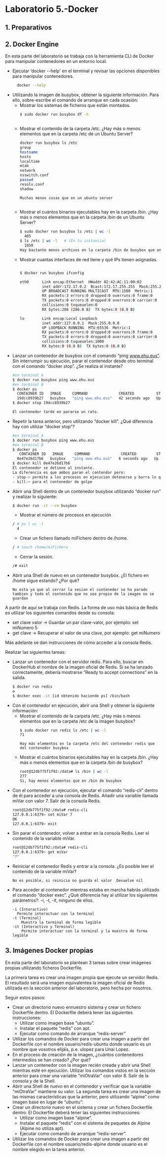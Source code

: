 # Laboratorio 5.-Docker
## 1. Preparativos
## 2. Docker Engine
En esta parte del laboratorio se trabaja con la herramienta CLI de Docker para manipular contenedores en un entorno local.  
- Ejecutar ‘docker --help' en el terminal y revisar las opciones disponibles para manipular contenedores.  
  ```.bash
    docker --help

- Utilizando la imagen de busybox, obtener la siguiente información. Para ello, sobre-escribe el comando de arranque en cada ocasión:  
  - Mostrar los sistemas de ficheros que están montados.  
    ```.bash
    $ sudo docker run busybox df -h  
      
  - Mostrar el contenido de la carpeta /etc. ¿Hay más o menos elementos que en la carpeta /etc de un Ubuntu Server?
    ```.bash
    docker run busybox ls /etc
    group
    hostname
    hosts
    localtime
    mtab
    network
    nsswitch.conf
    passwd
    resolv.conf
    shadow
    
    Muchas menos cosas que en un ubuntu server
        
  - Mostrar el cuántos binarios ejecutables hay en la carpeta /bin. ¿Hay más o menos elementos que en la carpeta /bin de un Ubuntu Server?
    ```.bash
    $ sudo docker run busybox ls /etc | wc -l
      405
    $ ls /etc | wc -l	# (En tu instancia)  
      1050
    Hay bastante menos archivos en la carpeta /bin de busybox que en la de ubuntu server
    
  - Mostrar cuantas interfaces de red tiene y qué IPs tienen asignadas.
    ```.bash
    
    $ docker run busybox ifconfig
    
    eth0      Link encap:Ethernet  HWaddr 02:42:AC:11:00:02  
              inet addr:172.17.0.2  Bcast:172.17.255.255  Mask:255.255.0.0
              UP BROADCAST RUNNING MULTICAST  MTU:1500  Metric:1
              RX packets:3 errors:0 dropped:0 overruns:0 frame:0
              TX packets:0 errors:0 dropped:0 overruns:0 carrier:0
              collisions:0 txqueuelen:0 
              RX bytes:286 (286.0 B)  TX bytes:0 (0.0 B)
    
    lo        Link encap:Local Loopback  
              inet addr:127.0.0.1  Mask:255.0.0.0
              UP LOOPBACK RUNNING  MTU:65536  Metric:1
              RX packets:0 errors:0 dropped:0 overruns:0 frame:0
              TX packets:0 errors:0 dropped:0 overruns:0 carrier:0
              collisions:0 txqueuelen:1000 
              RX bytes:0 (0.0 B)  TX bytes:0 (0.0 B)

- Lanzar un contenedor de busybox con el comando “ping www.ehu.eus”. Sin interrumpir su ejecución, parar el contenedor desde otro terminal con el comando “docker stop”. ¿Se realiza al instante?
  ```.bash
  #en terminal A
  $ docker run busybox ping www.ehu.eus
  #en terminal B
  $ docker ps 
    CONTAINER ID   IMAGE     COMMAND              CREATED          STATUS          PORTS     NAMES
    19dcc8939b27   busybox   "ping www.ehu.eus"   42 seconds ago   Up 41 seconds             crazy_hoover
  $ docker stop 19dcc8939b27

  El contenedor tarde en pararse un rato. 

- Repetir la tarea anterior, pero utilizando “docker kill”. ¿Qué diferencia hay con utilizar “docker stop”?
  ```.bash
  #en terminal A
  $ docker run busybox ping www.ehu.eus
  #en terminal B
  $ docker ps 
     CONTAINER ID   IMAGE     COMMAND              CREATED         STATUS         PORTS     NAMES
    0e47e26d17b6   busybox   "ping www.ehu.eus"   6 seconds ago   Up 5 seconds             amazing_darwin
  $ docker kill 0e47e26d17b6
  El contenedor se detiene al instante.
  La diferencia es que ambos paran el contendor pero:
  - stop-> permite a los procesos en ejecucion detenerse y borra lo que fuera necesario
  - kill-> para el contenedor de golpe

- Abrir una Shell dentro de un contenedor busybox utilizando “docker run” y realizar lo siguiente:
  ```.bash
  $ docker run -it --rm busybox
  ```
  -  Mostrar el número de procesos en ejecución
    ```.bash
    / # ps | wc -l
      4
    ```
  -  Crear un fichero llamado miFichero dentro de /home.
    ```.bash
    / # touch /home/miFichero
   ```
  -  Cerrar la sesión.
    ```.bash
    /# exit
    ```
- Abrir una Shell de nuevo en un contenedor busybox. ¿El fichero en /home sigue estando? ¿Por qué?
  ```
  No esta ya que al cerrar la sesion el contenedor se ha parado tambien y todo el contenido que no sea propio de la imagen no se guardan
  ```
  
A partir de aquí se trabaja con Redis. La forma de uso más básica de Redis es utilizar los siguientes comandos desde
su consola:
  - set clave valor  -> Guardar un par clave-valor, por ejemplo: set miNumero 5
  -  get clave ->  Recuperar el valor de una clave, por ejemplo: get miNumero
    
Más adelante se dan instrucciones de cómo acceder a la consola Redis.

Realizar las siguientes tareas:  
- Lanzar un contenedor con el servidor redis. Para ello, buscar en DockerHub el nombre de la imagen oficial de Redis. Si se ha lanzado correctamente, debería mostrarse “Ready to accept connections” en la salida.
  ```.bash
  $ docker run redis
  o
  $ docker exec -it [id obtenido haciendo ps] /bin/bash
  ```
- Con el contenedor en ejecución, abrir una Shell y obtener la siguiente información:
  - Mostrar el contenido de la carpeta /etc. ¿Hay más o menos elementos que en la carpeta /etc de la imagen busybox?
    ```.bash
    $ sudo docker run redis ls /etc | wc -l
    71

    ```
    ```
    Hay más elementos en la carpeta /etc del contenedor redis que del contenedor busybox
    ```
  - Mostrar el cuántos binarios ejecutables hay en la carpeta /bin. ¿Hay más o menos elementos que en la carpeta /bin de busybox?
    ```.bash
    root@12db775f1f92:/data# ls /bin | wc -l
    277
    Si, hay menos elementos que en /bin de busybox
    ```
- Con el contenedor en ejecución, ejecutar el comando “redis-cli” dentro de él para acceder a una consola de Redis. Añadir una variable llamada miVar con valor 7. Salir de la consola Redis.
  ```.bash
  root@12db775f1f92:/data# redis-cli
  127.0.0.1:6379> set miVar 7
  OK
  127.0.0.1:6379> exit
  ```
- Sin parar el contenedor, volver a entrar en la consola Redis. Leer el contenido de la variable miVar.
  ```.bash
  root@12db775f1f92:/data# redis-cli
  127.0.0.1:6379> get miVar
  "7"
  ```
- Reiniciar el contenedor Redis y entrar a la consola. ¿Es posible leer el contenido de la variable miVar?
  ```
  No es posible, si reinicio no guarda el valor  Devuelve nil
  ```
- Para acceder al contenedor mientras estaba en marcha habrás utilizado el comando “docker exec”. ¿Qué diferencia hay al utilizar los siguientes parámetros?: -i, -t, -it, ninguno de ellos.
  ```
  -i (Interactivo)
    Permite interactuar con la terminal
  -t (Terminal)
      Muestra la terminal de forma legible
  -it (Interactivo y Terminal)
      Permite interactuar con la terminal y la muestra de forma legible
  ```
## 3. Imágenes Docker propias
En esta parte del laboratorio se plantean 3 tareas sobre crear imágenes propias utilizando ficheros Dockerfile.  

La primera tarea es crear una imagen propia que ejecute un servidor Redis. El resultado será una imagen equivalentea la imagen oficial de Redis utilizada en la sección anterior del laboratorio, pero hecha por nosotros.   

Seguir estos pasos:   
- Crear un directorio nuevo ennuestro sistema y crear un fichero Dockerfile dentro. El Dockerfile deberá tener las siguientes instrucciones:
  - Utilizar como imagen base “ubuntu”.
  - Instalar el paquete “redis” con apt.
  - Ejecutar como comando de arranque “redis-server”
- Utilizar los comandos de Docker para crear una imagen a partir del Dockerfile con el nombre usuario/redis-ubuntu donde usuario es un nombre que vosotros elijáis, p.e. ulopez para Unai Lopez.
- En el proceso de creación de la imagen, ¿cuántos contenedores intermedios se han creado? ¿Por qué?
- Lanzar un contenedor con la imagen recién creada y abrir una Shell mientras esté en ejecución. Utilizar los comandos vistos en la sección anterior para crear una variable “miOtraVar” con valor 8. Salir de la consola y de la Shell.
- Abrir una Shell de nuevo en el contenedor y verificar que la variable “miOtraVar” mantiene su valor.
La segunda tarea es crear una imagen de las mismas características que la anterior, pero utilizando “alpine” como imagen base en lugar de “ubuntu”:
- Crear un directorio nuevo en el sistema y crear un fichero Dockerfile dentro. El Dockerfile deberá tener las siguientes instrucciones:
  -  Utilizar como imagen base “alpine”.
  -  Instalar el paquete “redis” con el sistema de paquetes de Alpine (Alpine no utiliza apt).
  -  Ejecutar como comando de arranque “redis-server”.
- Utilizar los comandos de Docker para crear una imagen a partir del Dockerfile con el nombre usuario/redis-alpine donde usuario es el nombre elegido en la tarea anterior.
